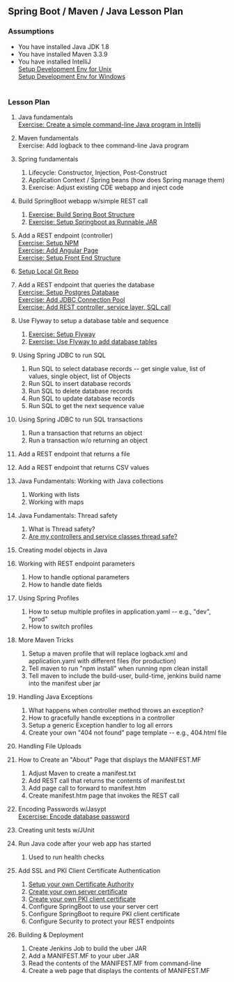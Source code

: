 ## Spring Boot / Maven / Java Lesson Plan


### Assumptions
* You have installed Java JDK 1.8
* You have installed Maven 3.3.9
* You have installed IntelliJ<br/>
  [Setup Development Env for Unix](/learnSpringBoot/lessons/lesson01a_setupDevelopmentEnvForUnix.txt )<br>
  [Setup Development Env for Windows](/learnSpringBoot/lessons/lesson01b_setupDevelopmentEnvForWindows.txt)<br>  <br> 
  

### Lesson Plan
1. Java fundamentals<br/>
    [Exercise: Create a simple command-line Java program in Intellij](/learnJava/howToCreateJavaCommandLineProgramUsingIntellijMaven.txt)
    
1. Maven fundamentals<br/>
    Exercise: Add logback to thee command-line Java program

1. Spring fundamentals
   1. Lifecycle:  Constructor, Injection, Post-Construct
   1. Application Context / Spring beans (how does Spring manage them)
   1. Exercise: Adjust existing CDE webapp and inject code

1. Build SpringBoot webapp w/simple REST call
   1. [Exercise: Build Spring Boot Structure](/learnSpringBoot/lessons/lesson02_createProjectStructure.txt)<br/>
   1. [Exercise: Setup Springboot as Runnable JAR](/learnSpringBoot/lessons/lesson03_setupRunnableJar.txt)<br/>

1. Add a REST endpoint (controller)<br/>
   [Exercise: Setup NPM](/learnSpringBoot/lessons/lesson04_addAngularUsingNpm.txt)<br/>
   [Exercise: Add Angular Page](/learnSpringBoot/lessons/lesson05_addSimpleAngularPage.txt)<br/>
   [Exercise: Setup Front End Structure](/learnSpringBoot/lessons/lesson06_addAngularFrontEndStructure.txt)<br/>   

1. [Setup Local Git Repo](/learnGit/howToAddProjectToLocalRepo.txt)
   
1. Add a REST endpoint that queries the database<br/>
   [Exercise: Setup Postgres Database](/learnSpringBoot/lessons/lesson07_setupPostgresDatabase.txt)<br/>
   [Exercise: Add JDBC Connection Pool](/learnSpringBoot/lessons/lesson09_addJdbcConnectionPool.txt)<br/>
   [Exercise: Add REST controller, service layer, SQL call](/learnSpringBoot/lessons/lesson10_AddRestEndPoint.txt)<br/>

1. Use Flyway to setup a database table and sequence<br/>
   1. [Exercise: Setup Flyway](/learnSpringBoot/lessons/lesson08a_addFlyway.txt)<br/>
   1. [Exercise: Use Flyway to add database tables](/learnSpringBoot/lessons/lesson08c_useFlywayToAddTables.txt)<br/>
   
1. Using Spring JDBC to run SQL
   1. Run SQL to select database records -- get single value, list of values, single object, list of Objects
   1. Run SQL to insert database records
   1. Run SQL to delete database records
   1. Run SQL to update database records
   1. Run SQL to get the next sequence value
   
1. Using Spring JDBC to run SQL transactions
   1. Run a transaction that returns an object
   1. Run a transaction w/o returning an object
   
1. Add a REST endpoint that returns a file

1. Add a REST endpoint that returns CSV values

1. Java Fundamentals:  Working with Java collections
   1. Working with lists
   1. Working with maps
   
1. Java Fundamentals:  Thread safety
   1. What is Thread safety?
   1. [Are my controllers and service classes thread safe?](/learnSpringBoot/lessons/lesson_threadSafety.txt)
   
1. Creating model objects in Java

1. Working with REST endpoint parameters
   1. How to handle optional parameters
   1. How to handle date fields

1. Using Spring Profiles
   1. How to setup multiple profiles in application.yaml -- e.g., "dev", "prod"
   1. How to switch profiles

1. More Maven Tricks
   1. Setup a maven profile that will replace logback.xml and application.yaml with different files (for production)
   1. Tell maven to run "npm install" when running npm clean install
   1. Tell maven to include the build-user, build-time, jenkins build name into the manifest uber jar
   
1. Handling Java Exceptions
   1. What happens when controller method throws an exception?
   1. How to gracefully handle exceptions in a controller   
   1. Setup a generic Exception handler to log all errors 
   1. Create your own "404 not found" page template -- e.g., 404.html file
   
1. Handling File Uploads

1. How to Create an "About" Page that displays the MANIFEST.MF
   1. Adjust Maven to create a manifest.txt
   1. Add REST call that returns the contents of manifest.txt
   1. Add page call to forward to manifest.htm
   1. Create manifest.htm page that invokes the REST call
   
1. Encoding Passwords w/Jasypt<br/>
   [Excercise: Encode database password](/learnSpringBoot/howToUseJasyptToEncode.txt)
   
1. Creating unit tests w/JUnit

1. Run Java code after your web app has started
   1. Used to run health checks
   
1. Add SSL and PKI Client Certificate Authentication
   1. [Setup your own Certificate Authority](/learnSSL/howToUseYourCertAuthority_InitialSetup.txt)
   1. [Create your own server certificate](/learnSSL/howToUseYourCertAuthority_MakeServerCert.txt)
   1. [Create your own PKI client certificate](/learnSSL/howToUseYourCertAuthority_MakeServerCert.txt)
   1. Configure SpringBoot to use your server cert
   1. Configure SpringBoot to require PKI client certificate
   1. Configure Security to protect your REST endpoints
   
1. Building & Deployment
   1. Create Jenkins Job to build the uber JAR
   1. Add a MANIFEST.MF to your uber JAR
   1. Read the contents of the MANIFEST.MF from command-line
   1. Create a web page that displays the contents of MANIFEST.MF
